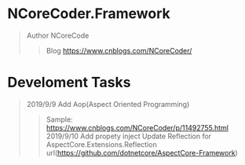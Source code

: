 # NCoreCoder.Framework
> Author NCoreCode
>> Blog https://www.cnblogs.com/NCoreCoder/

# Develoment Tasks
> 2019/9/9 Add Aop(Aspect Oriented Programming)
>> Sample: https://www.cnblogs.com/NCoreCoder/p/11492755.html
> 2019/9/10
>> Add propety inject
>> Update Reflection for AspectCore.Extensions.Reflection url(https://github.com/dotnetcore/AspectCore-Framework)
